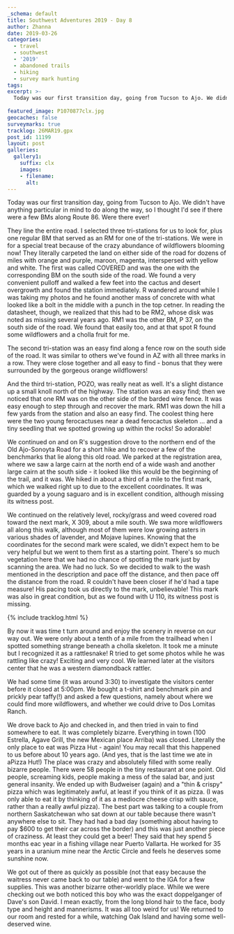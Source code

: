 ```yaml
---
_schema: default
title: Southwest Adventures 2019 - Day 8
author: Zhanna
date: 2019-03-26
categories: 
  - travel
  - southwest
  - '2019'
  - abandoned trails
  - hiking
  - survey mark hunting
tags:
excerpt: >- 
  Today was our first transition day, going from Tucson to Ajo. We didn't have anything particular in mind to do along the way, so I thought I'd see if there were a few BMs along Route 86. Were there ever!
  
featured_image: P1070877clx.jpg
geocaches: false
surveymarks: true
tracklog: 26MAR19.gpx
post_id: 11199
layout: post  
galleries:
  gallery1:
    suffix: clx
    images:
    - filename: 
      alt:                                       
---
```


Today was our first transition day, going from Tucson to Ajo. We didn't have anything particular in mind to do along the way, so I thought I'd see if there were a few BMs along Route 86. Were there ever! 

They line the entire road. I selected three tri-stations for us to look for, plus one regular BM that served as an RM for one of the tri-stations.  We were in for a special treat because of the crazy abundance of wildflowers blooming now! They literally carpeted the land on either side of the road for dozens of miles with orange and purple, maroon, magenta, interspersed with yellow and white. The first was called COVERED and was the one with the corresponding BM on the south side of the road. We found a very convenient pulloff and walked a few feet into the cactus and desert overgrowth and found the station immediately. R wandered around while I was taking my photos and he found another mass of concrete with what looked like a bolt in the middle with a punch in the top cetner. In reading the datasheet, though, we realized that this had to be RM2, whose disk was noted as missing several years ago. RM1 was the other BM, P 37, on the south side of the road. We found that easily too, and at that spot R found some wildflowers and a cholla fruit for me.

The second tri-station was an easy find along a fence row on the south side of the road. It was similar to others we've found in AZ with all three marks in a row. They were close together and all easy to find - bonus that they were surrounded by the gorgeous orange wildflowers!

And the third tri-station, POZO, was really neat as well. It's a slight distance up a small knoll north of the highway. The station was an easy find; then we noticed that one RM was on the other side of the barded wire fence. It was easy enough to step through and recover the mark. RM1 was down the hill a few yards from the station and also an easy find. The coolest thing here were the two young ferocactuses near a dead ferocactus skeleton ... and a tiny seedling that we spotted growing up within the rocks! So adorable!

We continued on and on R's suggestion drove to the northern end of the Old Ajo-Sonoyta Road for a short hike and to recover a few of the benchmarks that lie along this old road. We parked at the registration area, where we saw a large cairn at the north end of a wide wash and another large cairn at the south side - it looked like this would be the beginning of the trail, and it was. We hiked in about a third of a mile to the first mark, which we walked right up to due to the excellent coordinates. It was guarded by a young saguaro and is in excellent condition, although missing its witness post.

We continued on the relatively level, rocky/grass and weed covered road toward the next mark, X 309, about a mile south. We swa more wildflowers all along this walk, although most of them were low growing asters in various shades of lavender, and Mojave lupines. Knowing that the coordinates for the second mark were scaled, we didn't expect hem to be very helpful but we went to them first as a starting point. There's so much vegetation here that we had no chance of spotting the mark just by scanning the area. We had no luck. So we decided to walk to the wash mentioned in the description and pace off the distance, and then pace off the distance from the road. R couldn't have been closer if he'd had a tape measure! His pacing took us directly to the mark, unbelievable! This mark was also in great condition, but as we found with U 110, its witness post is missing.

{% include tracklog.html %}

By now it was time t turn around and enjoy the scenery in reverse on our way out. We were only about a tenth of a mile from the trailhead when I spotted something strange beneath a cholla skeleton. It took me a minute but I recognized it as a rattlesnake! R tried to get some photos while he was rattling like crazy! Exciting and very cool. We learned later at the visitors center that he was a western diamondback rattler.

We had some time (it was around 3:30) to investigate the visitors center before it closed at 5:00pm. We bought a t-shirt and benchmark pin and prickly pear taffy(!) and asked a few questions, namely about where we could find more wildflowers, and whether we could drive to Dos Lomitas Ranch.

We drove back to Ajo and checked in, and then tried in vain to find somewhere to eat. It was completely bizarre. Everything in town (100 Estrella, Agave Grill, the new Mexican place Arriba) was closed. Literally the only place to eat was Pizza Hut - again! You may recall that this happened to us before about 10 years ago. (And yes, that is the last time we ate in aPizza Hut!) The place was crazy and absolutely filled with some really bizarre people. There were 58 people in the tiny restaurant at one point. Old people, screaming kids, people making a mess of the salad bar, and just general insanity. We ended up with Budweiser (again) and a "thin & crispy" pizza which was legitimately awful, at least if you think of it as pizza. (I was only able to eat it by thinking of it as a mediocre cheese crisp with sauce, rather than a really awful pizza). The best part was talking to a couple from northern Saskatchewan who sat down at our table because there wasn't anywhere else to sit. They had had a bad day (something about having to pay $600 to get their car across the border) and this was just another piece of craziness. At least they could get a beer! They said that hey spend 5 months eac year in a fishing village near Puerto Vallarta. He worked for 35 years in a uranium mine near the Arctic Circle and feels he deserves some sunshine now. 

We got out of there as quickly as possible (not that easy because the waitress never came back to our table) and went to the IGA for a few supplies. This was another bizarre other-worldly place. While we were checking out we both noticed this boy who was the exact doppelganger of Dave's son David. I mean exactly, from the long blond hair to the face, body type and height and mannerisms. It was all too weird for us! We returned to our room and rested for a while, watching Oak Island and having some well-deserved wine.

